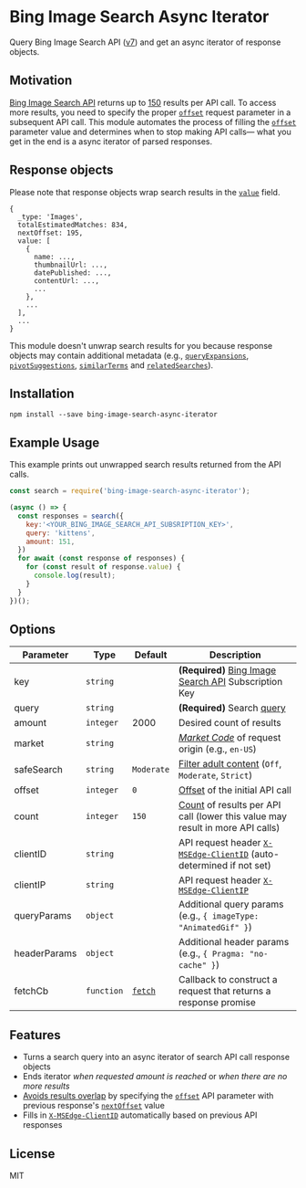 # Bing Image Search Async Iterator
Query Bing Image Search API ([v7](https://docs.microsoft.com/en-us/rest/api/cognitiveservices/bing-images-api-v7-reference)) and get an async iterator of response objects.

## Motivation
[Bing Image Search API](https://azure.microsoft.com/en-us/services/cognitive-services/bing-image-search-api/) returns up to [150](https://docs.microsoft.com/en-us/rest/api/cognitiveservices/bing-images-api-v7-reference#count) results per API call. To access more results, you need to specify the proper [`offset`](https://docs.microsoft.com/en-us/rest/api/cognitiveservices/bing-images-api-v7-reference#offset) request parameter in a subsequent API call. This module automates the process of filling the [`offset`](https://docs.microsoft.com/en-us/rest/api/cognitiveservices/bing-images-api-v7-reference#offset) parameter value and determines when to stop making API calls— what you get in the end is a async iterator of parsed responses.

## Response objects
Please note that response objects wrap search results in the [`value`](https://docs.microsoft.com/en-us/rest/api/cognitiveservices/bing-images-api-v7-reference#images-value) field.

```JS
{
  _type: 'Images',
  totalEstimatedMatches: 834,
  nextOffset: 195,
  value: [
    {
      name: ...,
      thumbnailUrl: ...,
      datePublished: ...,
      contentUrl: ...,
      ...
    },
    ...
  ],
  ...
}
```

This module doesn't unwrap search results for you because response objects may contain additional metadata (e.g., [`queryExpansions`](https://docs.microsoft.com/en-us/rest/api/cognitiveservices/bing-images-api-v7-reference#queryexpansions), [`pivotSuggestions`](https://docs.microsoft.com/en-us/rest/api/cognitiveservices/bing-images-api-v7-reference#pivotsuggestions), [`similarTerms`](https://docs.microsoft.com/en-us/rest/api/cognitiveservices/bing-images-api-v7-reference#similarterms) and [`relatedSearches`](https://docs.microsoft.com/en-us/rest/api/cognitiveservices/bing-images-api-v7-reference#caption-relatedsearches)).

## Installation
```
npm install --save bing-image-search-async-iterator
```

## Example Usage

This example prints out unwrapped search results returned from the API calls.

```js
const search = require('bing-image-search-async-iterator');

(async () => {
  const responses = search({
    key:'<YOUR_BING_IMAGE_SEARCH_API_SUBSRIPTION_KEY>',
    query: 'kittens',
    amount: 151,
  })
  for await (const response of responses) {
    for (const result of response.value) {
      console.log(result);
    }
  }
})();
```

## Options
| Parameter    | Type       | Default        | Description                                                        |
| ------------ | ---------- | -------------- | ------------------------------------------------------------------ |
| key          | `string`   |                | **(Required)** [Bing Image Search API](https://azure.microsoft.com/en-us/services/cognitive-services/bing-image-search-api/) Subscription Key |
| query        | `string`   |                | **(Required)** Search [query](https://msdn.microsoft.com/library/ff795620.aspx) |
| amount       | `integer`  | 2000           | Desired count of results |
| market       | `string`   |                | [*Market Code*](https://docs.microsoft.com/en-us/rest/api/cognitiveservices/bing-images-api-v7-reference#market-codes) of request origin (e.g., `en-US`) |
| safeSearch   | `string`   | `Moderate`     | [Filter adult content](https://docs.microsoft.com/en-us/rest/api/cognitiveservices/bing-images-api-v7-reference#safesearch) (`Off`, `Moderate`, ``Strict``) |
| offset       | `integer`  | `0`            | [Offset](https://docs.microsoft.com/en-us/rest/api/cognitiveservices/bing-images-api-v7-reference#offset) of the initial API call |
| count        | `integer`  | `150`          | [Count](https://docs.microsoft.com/en-us/rest/api/cognitiveservices/bing-images-api-v7-reference#count) of results per API call (lower this value may result in more API calls) |
| clientID     | `string`   |                | API request header [`X-MSEdge-ClientID`](https://docs.microsoft.com/en-us/rest/api/cognitiveservices/bing-images-api-v7-reference#clientid) (auto-determined if not set) |
| clientIP     | `string`   |                | API request header [`X-MSEdge-ClientIP`](https://docs.microsoft.com/en-us/rest/api/cognitiveservices/bing-images-api-v7-reference#clientip) |
| queryParams  | `object`   |                | Additional query params (e.g., `{ imageType: "AnimatedGif" }`) |
| headerParams | `object`   |                | Additional header params (e.g., `{ Pragma: "no-cache" }`) |
| fetchCb      | `function` |                [`fetch`](https://github.com/bitinn/node-fetch) | Callback to construct a request that returns a response promise |

## Features

- Turns a search query into an async iterator of search API call response objects
- Ends iterator _when requested amount is reached_ or _when there are no more results_
- [Avoids results overlap](https://docs.microsoft.com/en-us/rest/api/cognitiveservices/bing-images-api-v7-reference#offset) by specifying the [`offset`](https://docs.microsoft.com/en-us/rest/api/cognitiveservices/bing-images-api-v7-reference#offset) API parameter with previous response's [`nextOffset`](https://docs.microsoft.com/en-us/rest/api/cognitiveservices/bing-images-api-v7-reference#nextoffset) value
- Fills in [`X-MSEdge-ClientID`](https://docs.microsoft.com/en-us/rest/api/cognitiveservices/bing-images-api-v7-reference#clientid) automatically based on previous API responses

## License
MIT
